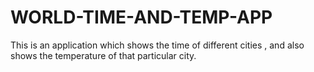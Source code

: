 # WORLD-TIME-AND-TEMP-APP

This is an application which shows the time of different cities , and also shows the temperature of that particular city.
